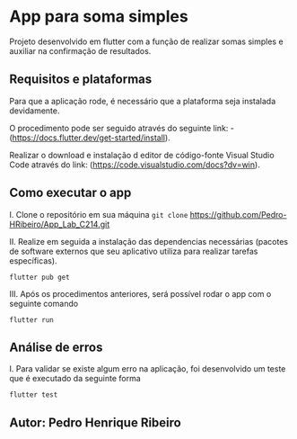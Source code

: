 # App para soma simples 

Projeto desenvolvido em flutter com a função de realizar somas simples e auxiliar na confirmação de resultados.

## Requisitos e plataformas

Para que a aplicação rode, é necessário que a plataforma seja instalada devidamente.

O procedimento pode ser seguido através do seguinte link: -(https://docs.flutter.dev/get-started/install).

Realizar o download e instalação d editor de código-fonte Visual Studio Code através do link: (https://code.visualstudio.com/docs?dv=win).




## Como executar o app

I. Clone o repositório em sua máquina 
`git clone` https://github.com/Pedro-HRibeiro/App_Lab_C214.git

II. Realize em seguida a instalação das dependencias necessárias (pacotes de software externos que seu aplicativo utiliza para realizar tarefas específicas).

`flutter pub get`

III. Após os procedimentos anteriores, será possível rodar o app com o seguinte comando

`flutter run`


## Análise de erros

I. Para validar se existe algum erro na aplicação, foi desenvolvido um teste que é executado da seguinte forma

`flutter test`


## Autor: Pedro Henrique Ribeiro
